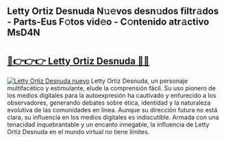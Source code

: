 ## Letty Ortiz Desnuda N𝚞𝚎vos desn𝚞dos filtr𝚊dos - Parts-Eus F𝚘tos vid𝚎o - C𝚘ntenido atr𝚊ctivo MsD4N

# <h2><a href="http://mb9kdd.tromn.icu/?c=Letty+Ortiz+Desnuda">🔗👉👉👉 Letty Ortiz Desnuda 🔗🔗</a></h2>

[![Letty Ortiz Desnuda nuevo](https://i.imgur.com/pEAQMta.gif)](http://mb9kdd.tromn.icu/?c=Letty+Ortiz+Desnuda)
Letty Ortiz Desnuda, un personaje multifacético y estimulante, elude la comprensión fácil. Su uso pionero de los medios digitales para la autoexpresión ha cautivado y enfurecido a los observadores, generando debates sobre ética, identidad y la naturaleza evolutiva de las comunidades en línea. Aunque su dirección futura no está clara, su influencia en los medios digitales es indiscutible. Armada con una tenacidad inquebrantable y un encanto innegable, la influencia de Letty Ortiz Desnuda en el mundo virtual no tiene límites.
